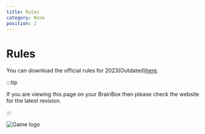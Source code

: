 ```yaml
---
title: Rules
category: None
position: 2
---
```

# Rules

You can download the official rules for 2023(Outdated)[here](/rulebook.pdf).

:::tip

If you are viewing this page on your BrainBox then please check the website for the latest revision.

:::

![Game logo](/images/roboconHeader.png)
